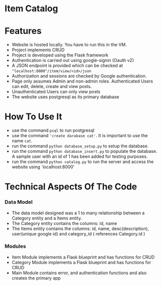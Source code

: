 # Item Catalog

# Features
  - Website is hosted locally. You have to run this in the VM. 
  - Project implements CRUD
  - Project is developed using the Flask framework
  - Authentication is carried out using google-signin (Oauth v2)
  - A JSON endpoint is provided which can be checked at `"localhost:8000"/item/view/<id>/json`
  - Authorization and sessions are checked by Google authentication.
  - Page only assumes Admin and non-admin roles. Authenticated Users can edit, delete, create and view posts.
  - Unauthenticated Users can only view posts
  - The website uses postgresql as its primary database

# How To Use It
- use the command `psql` to run postgresql
- use the command `'create darabase cat'`. It is important to use the name `cat`.
- run the command `python database_setup.py` to setup the database.
- run the command `python database_insert.py` to populate the database. A sample user with an id of 1 has been added for testing purposes.
- run the command `python catalog.py` to run the server and access the website using `localhost:8000'

# Technical Aspects Of The Code
### Data Model
- The data model designed was a 1 to many relationship between a Category entity and a Items entity.
- The Category entity contains the columns: id, name
- The Items entity contains the columns: id, name, desc(description), user(unique google id) and category_id ( references Category.id )

### Modules
- Item Module implements a Flask blueprint and has functions for CRUD
- Category Module implements a Flask blueprint and has functions for CRUD
- Main Module contains error, and authentication functions and also creates the primary app






